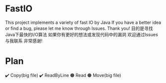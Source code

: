 # FastIO
This project implements a variety of fast IO by Java
If you have a better idea or find a bug, please let me know through Issues. Thank you!
目的是寻找Java下最快的I/O算法
如果你有更好的想法或发现代码中的漏洞 欢迎通过Issues与我联系
非常感谢!
# Plan
✔️ Copy(big file)
✔️ ReadByLine
🟠 Read
🟠 Move(big file)
